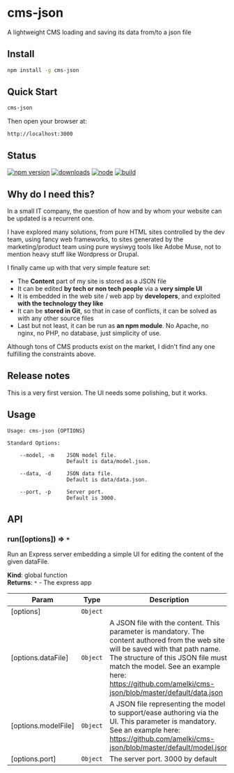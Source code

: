 # cms-json

A lightweight CMS loading and saving its data from/to a json file

## Install

```bash
npm install -g cms-json
```

## Quick Start

```bash
cms-json
```

Then open your browser at:

    http://localhost:3000

## Status

[![npm version](https://img.shields.io/npm/v/cms-json.svg?style=flat-square)](https://www.npmjs.com/package/cms-json)
[![downloads](http://img.shields.io/npm/dm/cms-json.svg?style=flat-square)](https://www.npmjs.org/package/cms-json)
[![node](https://img.shields.io/node/v/cms-json.svg?style=flat-square)](https://www.npmjs.com/package/micro-stats)
[![build](https://img.shields.io/travis/amelki/cms-json/master.svg?style=flat-square)](https://travis-ci.org/amelki/cms-json)

## Why do I need this?

In a small IT company, the question of how and by whom your website can be updated is a recurrent
one.

I have explored many solutions, from pure HTML sites controlled by the dev team, using fancy
web frameworks, to sites generated by the marketing/product team using pure wysiwyg tools like
Adobe Muse, not to mention heavy stuff like Wordpress or Drupal.

I finally came up with that very simple feature set:

* The **Content** part of my site is stored as a JSON file
* It can be edited **by tech or non tech people** via a **very simple UI**
* It is embedded in the web site / web app by **developers**, and exploited **with the technology they like**
* It can be **stored in Git**, so that in case of conflicts, it can be solved as with any other source files
* Last but not least, it can be run as **an npm module**. No Apache, no nginx, no PHP, no database, just simplicity of use.

Although tons of CMS products exist on the market, I didn't find any one fulfilling the
constraints above.

## Release notes

This is a very first version. The UI needs some polishing, but it works.

## Usage

```
Usage: cms-json {OPTIONS}

Standard Options:

    --model, -m    JSON model file.
                   Default is data/model.json.

    --data, -d     JSON data file.
                   Default is data/data.json.

    --port, -p     Server port.
                   Default is 3000.

```


## API

<a name="run"></a>

### run([options]) ⇒ <code>\*</code>
Run an Express server embedding a simple UI for editing the content of the given dataFile.

**Kind**: global function  
**Returns**: <code>\*</code> - The express app  

| Param | Type | Description |
| --- | --- | --- |
| [options] | <code>Object</code> |  |
| [options.dataFile] | <code>Object</code> | A JSON file with the content. This parameter is mandatory. 		The	content authored from the web site will be saved with that path name. 		The structure of this JSON file must match the model. 		See an example here: https://github.com/amelki/cms-json/blob/master/default/data.json |
| [options.modelFile] | <code>Object</code> | A JSON file representing the model to support/ease authoring via the UI. This parameter is mandatory. 		See an example here: https://github.com/amelki/cms-json/blob/master/default/model.json |
| [options.port] | <code>Object</code> | The server port. 3000 by default |

